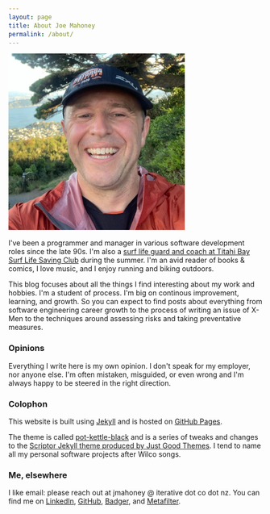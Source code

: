 ```yaml
---
layout: page
title: About Joe Mahoney
permalink: /about/
---
```

<img src="/images/author-large.jpg" width="350" height="350">

I've been a programmer and manager in various software development roles since the late 90s. I'm also a [surf life guard and coach at Titahi Bay Surf Life Saving Club](https://https//www.titahibayslsc.org.nz/) during the summer. I'm an avid reader of books & comics, I love music, and I enjoy running and biking outdoors.

This blog focuses about all the things I find interesting about my work and hobbies. I'm a student of process. I'm big on continous improvement, learning, and growth. So you can expect to find posts about everything from software engineering career growth to the process of writing an issue of X-Men to the techniques around assessing risks and taking preventative measures.

### Opinions

Everything I write here is my own opinion. I don't speak for my employer, nor anyone else. I'm often mistaken, misguided, or even wrong and I'm always happy to be steered in the right direction.

### Colophon

This website is built using [Jekyll](https://jekyllrb.com/) and is hosted on [GitHub Pages](https://docs.github.com/en/pages).

The theme is called [pot-kettle-black](https://github.com/jmahoney/pot-kettle-black) and is a series of tweaks and changes to the [Scriptor Jekyll theme produced by Just Good Themes](https://github.com/JustGoodThemes/Scriptor-Jekyll-Theme). I tend to name all my personal software projects after Wilco songs.

### Me, elsewhere

I like email: please reach out at jmahoney @ iterative dot co dot nz. You can find me on [LinkedIn](https://linkedin.com/in/jmahoney), [GitHub](https://github.com/jmahoney), [Badger](https://badgerchat.io/profile/joemahoney), and [Metafilter](https://www.metafilter.com/user/1076).
